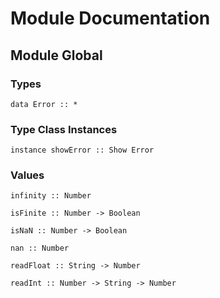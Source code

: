 # Module Documentation

## Module Global

### Types

    data Error :: *


### Type Class Instances

    instance showError :: Show Error


### Values

    infinity :: Number

    isFinite :: Number -> Boolean

    isNaN :: Number -> Boolean

    nan :: Number

    readFloat :: String -> Number

    readInt :: Number -> String -> Number